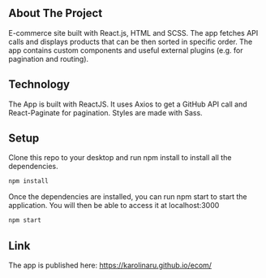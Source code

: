 ## About The Project

E-commerce site built with React.js, HTML and SCSS. The app fetches API calls and displays products that can be then sorted in specific order. The app contains custom components and useful external plugins (e.g. for pagination and routing). 

## Technology 

The App is built with ReactJS. It uses Axios to get a GitHub API call and React-Paginate for pagination. Styles are made with Sass.

## Setup

Clone this repo to your desktop and run npm install to install all the dependencies.
```bash
npm install
```

Once the dependencies are installed, you can run npm start to start the application. You will then be able to access it at localhost:3000
```bash
npm start
```
## Link

The app is published here: 
https://karolinaru.github.io/ecom/
